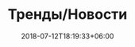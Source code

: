 ---
title: "Тренды/Новости"
date: 2018-07-12T18:19:33+06:00
bg_image: images/background/page-title.jpg
description : "Тренды/Новости"
---